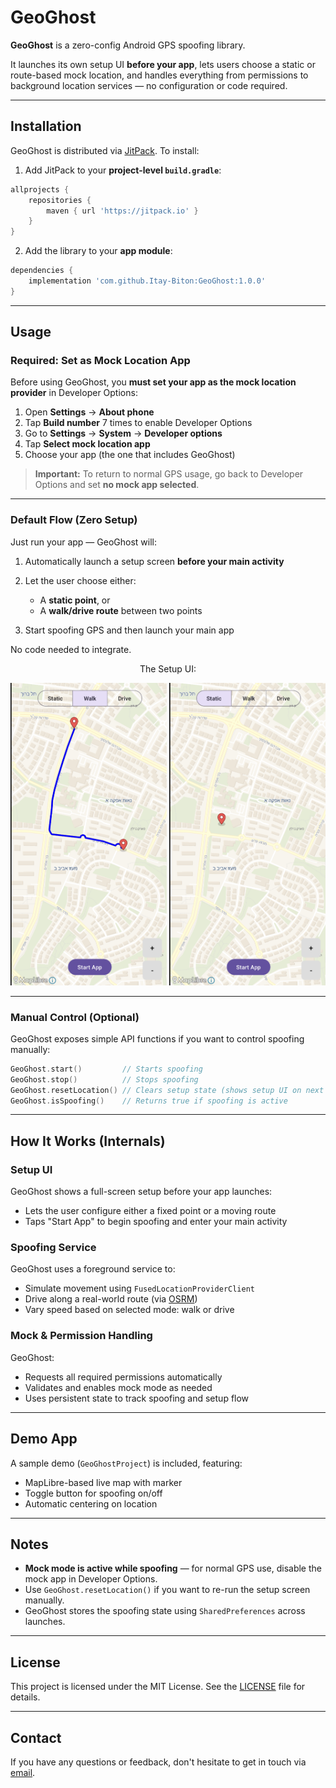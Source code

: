 
# GeoGhost

**GeoGhost** is a zero-config Android GPS spoofing library.

It launches its own setup UI **before your app**, lets users choose a static or route-based mock location, and handles everything from permissions to background location services — no configuration or code required.

---

## Installation

GeoGhost is distributed via [JitPack](https://jitpack.io). To install:

1. Add JitPack to your **project-level `build.gradle`**:
```gradle
allprojects {
    repositories {
        maven { url 'https://jitpack.io' }
    }
}
````

2. Add the library to your **app module**:

```gradle
dependencies {
    implementation 'com.github.Itay-Biton:GeoGhost:1.0.0'
}
```

---

## Usage

### Required: Set as Mock Location App

Before using GeoGhost, you **must set your app as the mock location provider** in Developer Options:

1. Open **Settings** → **About phone**
2. Tap **Build number** 7 times to enable Developer Options
3. Go to **Settings** → **System** → **Developer options**
4. Tap **Select mock location app**
5. Choose your app (the one that includes GeoGhost)

> **Important:** To return to normal GPS usage, go back to Developer Options and set **no mock app selected**.

---

### Default Flow (Zero Setup)

Just run your app — GeoGhost will:

1. Automatically launch a setup screen **before your main activity**
2. Let the user choose either:

   * A **static point**, or
   * A **walk/drive route** between two points
3. Start spoofing GPS and then launch your main app

No code needed to integrate.


<p align="center">
    The Setup UI:
</p>
<p align="center">
   <img src="./Screenshots/RouteLocation.png" alt="Route location example" width="250"/>
   <img src="./Screenshots/StaticLocation.png" alt="Static location example" width="250"/>
</p>

---

### Manual Control (Optional)

GeoGhost exposes simple API functions if you want to control spoofing manually:

```kotlin
GeoGhost.start()         // Starts spoofing
GeoGhost.stop()          // Stops spoofing
GeoGhost.resetLocation() // Clears setup state (shows setup UI on next launch)
GeoGhost.isSpoofing()    // Returns true if spoofing is active
```

---

## How It Works (Internals)

### Setup UI

GeoGhost shows a full-screen setup before your app launches:

* Lets the user configure either a fixed point or a moving route
* Taps "Start App" to begin spoofing and enter your main activity

### Spoofing Service

GeoGhost uses a foreground service to:

* Simulate movement using `FusedLocationProviderClient`
* Drive along a real-world route (via [OSRM](https://project-osrm.org/))
* Vary speed based on selected mode: walk or drive

### Mock & Permission Handling

GeoGhost:

* Requests all required permissions automatically
* Validates and enables mock mode as needed
* Uses persistent state to track spoofing and setup flow

---

## Demo App

A sample demo (`GeoGhostProject`) is included, featuring:

* MapLibre-based live map with marker
* Toggle button for spoofing on/off
* Automatic centering on location

---

## Notes

* **Mock mode is active while spoofing** — for normal GPS use, disable the mock app in Developer Options.
* Use `GeoGhost.resetLocation()` if you want to re-run the setup screen manually.
* GeoGhost stores the spoofing state using `SharedPreferences` across launches.

---

## License

This project is licensed under the MIT License. See the [LICENSE](./LICENSE) file for details.

---

## Contact

If you have any questions or feedback, don't hesitate to get in touch via [email](mailto:itaybit10@gmail.com).


